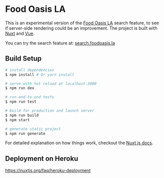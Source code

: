 # Food Oasis LA

This is an experimental version of the [Food Oasis LA](https://github.com/foodoasisla/site) search feature, to see if server-side rendering could be an improvement.  The project is built with [Nuxt](https://nuxtjs.org/) and [Vue](Vue.js).

You can try the search feature at: [search.foodoasis.la](https://search.foodoasis.la)

## Build Setup

``` bash
# install dependencies
$ npm install # Or yarn install

# serve with hot reload at localhost:3000
$ npm run dev

# run end-to-end tests
$ npm run test

# build for production and launch server
$ npm run build
$ npm start

# generate static project
$ npm run generate
```

For detailed explanation on how things work, checkout the [Nuxt.js docs](https://github.com/nuxt/nuxt.js).

## Deployment on Heroku

https://nuxtjs.org/faq/heroku-deployment
